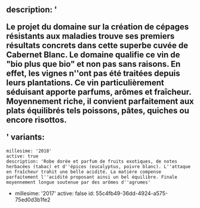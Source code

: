 description: '<p>Le projet du domaine sur la création de cépages résistants aux maladies trouve ses premiers résultats concrets dans cette superbe cuvée de Cabernet Blanc. Le domaine qualifie ce vin de "bio plus que bio" et non pas sans raisons. En effet, les vignes n''ont pas été traitées depuis leurs plantations. Ce vin particulièrement séduisant apporte parfums, arômes et fraîcheur. Moyennement riche, il convient parfaitement aux plats équilibrés tels poissons, pâtes, quiches ou encore risottos.</p>'
variants:
  -
    millesime: '2018'
    active: true
    description: 'Robe dorée et parfum de fruits exotiques, de notes herbacées (tabac) et d''épices (eucalyptus, poivre blanc). L''attaque en fraîcheur trahit une belle acidité. La matière compense parfaitement l''acidité proposant ainsi un bel équilibre. Finale moyennement longue soutenue par des arômes d''agrumes'
  -
    millesime: '2017'
    active: false
id: 55c4fb49-36dd-4924-a575-75ed0d3b1fe2
